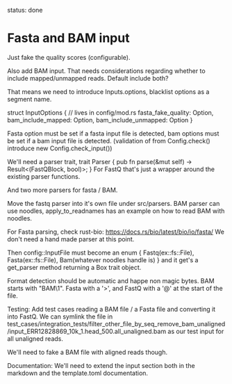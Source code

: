 status: done
# Fasta and BAM input

Just fake the quality scores (configurable).

Also add BAM input. 
That needs considerations regarding whether to include
mapped/unmapped reads. Default include both?

That means we need to introduce Inputs.options,
blacklist options as a segment name.

struct InputOptions { // lives in config/mod.rs
    fasta_fake_quality: Option<u8>, 
    bam_include_mapped: Option<bool>,
    bam_include_unmapped: Option<bool>
}

Fasta option must be set if a fasta input file is detected,
bam options must be set if a bam input file is detected.
(validation of from Config.check() introduce new Config.check_input())

We'll need a parser trait,
trait Parser {
    pub fn parse(&mut self) -> Result<(FastQBlock, bool)>;
}
For FastQ that's just a wrapper around the existing parser functions.

And two more parsers for fasta / BAM. 

Move the fastq parser into it's own file under src/parsers. 
BAM parser can use noodles, apply_to_readnames has an example on how to read BAM with noodles.

For Fasta parsing, check rust-bio: https://docs.rs/bio/latest/bio/io/fasta/
We don't need a hand made parser at this point.


Then config::InputFile must become an 
enum {
    Fastq(ex::fs::File), 
    Fasta(ex::fs::File), 
    Bam(whatever noodles handle is)
}
and it get's a get_parser method returning a Box<dyn Parser> trait object.


Format detection should be automatic and happe non magic bytes.
BAM starts with "BAM\1". Fasta with a '>', and FastQ with a '@' at the start of the file.



Testing: Add test cases reading a BAM file / a Fasta file and converting it into FastQ.
We can symlink the file in test_cases/integration_tests/filter_other_file_by_seq_remove_bam_unaligned/input_ERR12828869_10k_1.head_500.all_unaligned.bam as our test input for all unaligned reads.

We'll need to fake a BAM file with aligned reads though.

Documentation: We'll need to extend the input section both in the markdown and the template.toml documentation.
